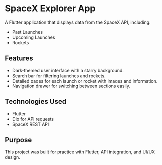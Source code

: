 # SpaceX Explorer App

A Flutter application that displays data from the SpaceX API, including:  
- Past Launches  
- Upcoming Launches  
- Rockets  

## Features
- Dark-themed user interface with a starry background.  
- Search bar for filtering launches and rockets.  
- Detailed pages for each launch or rocket with images and information.  
- Navigation drawer for switching between sections easily.  

## Technologies Used
- Flutter  
- Dio for API requests  
- SpaceX REST API  

## Purpose
This project was built for practice with Flutter, API integration, and UI/UX design.  
